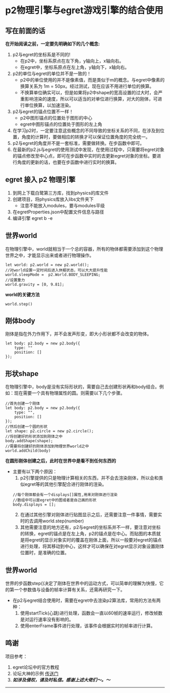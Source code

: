 # p2物理引擎与egret游戏引擎的结合使用
## 写在前面的话
**在开始阅读之前，一定要先明确如下的几个概念:**
1. p2与egret的坐标系是不同的!
   - 在p2中，坐标系原点在左下角，y轴向上，x轴向右。
   - 在egret中，坐标系原点在左上角，y轴向下，x轴向右。
2. p2的单位与egret的单位并不是一致的！
   - p2中的单位使用的并不是像素值，而是类似于m的概念。与egret中像素的换算关系为 1m = 50px。经过测试，现在应该不用进行单位的换算。
   - 不换算单位确实可以，但是如果将p2中shape的宽高设置的过大时，会严重影响渲染的速度，所以可以适当的对单位进行换算，对大的刚体，可进行单位换算，以加速渲染。
3. p2与egret的锚点位置不一样！
   - p2中图形锚点的位置处于图形的中心
   - egret中图形锚点的位置处于图形的左上角
4. 在学习p2时，一定要注意这些概念的不同导致的坐标关系的不同，在涉及到位置，角度的计算时，要做相应的转换才可以保证位置角度的完全统一。
5. p2与egret的角度并不是一套标准，需要做转换。在步函数中即可。
6. 在最新的p2.js与egret的使用测试中发现，在使用过程中，只需要将egret对象的锚点修改至中心点，即可在步函数中实时的去更新egret对象的坐标。要进行角度的更新的话，也要在步函数中进行实时的换算。
## egret 接入 p2 物理引擎
1. 到网上下载白鹭第三方库，找到physics的库文件
2. 创建项目，将physics库放入libs文件夹下
   - 注意不能放入modules，要与modules平级
3. 在egretProperties.json中配置文件信息与路径
4. 编译引擎 egret b -e
## 世界world
在物理引擎中，world就相当于一个总的容器，所有的物体都需要添加到这个物理世界之中，才能显示出来或者进行物理操作。
```
let world: p2.world = new p2.world();
//对world设置一定时间后进入休眠状态，可以大大提升性能
world.sleepMode =  p2.World.BODY_SLEEPING;
//设置重力
world.gravity = [0, 9.81];
```
**world的关键方法**
```
world.step()
```
## 刚体body
刚体是指在外力作用下，并不会发声形变，即大小形状都不会改变的物体。
```
let body: p2.body = new p2.body({
    type: ""
    position: []
});
```
## 形状shape
在物理引擎中，body是没有实际形状的，需要自己去创建形状再和body结合。例如：现在需要一个具有物理属性的圆。则需要以下几个步骤。
```
//首先创建一个刚体
let body: p2.body = new p2.body({
    type: "",
    position: []
});
//然后创建一个圆的形状
let shape: p2.circle = new p2.circle();
//将创建好的形状添加到刚体之中
body.addShape(shape);
//需要将创建好的刚体添加到物理世界world之中
world.addChild(body)
```
**在圆形刚体创建之后，此时在世界中是看不到任何东西的**
- 主要有以下两个原因：
   1. p2引擎提供的只是物理计算相关的东西，并不会去渲染刚体，所以会和类似egret等的其他引擎配合进行刚体的渲染。
   ```
   //每个刚体都会有一个displays[]属性,用来对刚体进行渲染
   //数组中可以是egret中的图或者是自己画的形状
   body.displays = [];
   ```
   2. 在通过其他引擎对刚体进行贴图显示之后，还需要注意一件事情，需要实时的去调用world.step(number)
   3. 其他需要注意的地方还有，p2与egret的坐标系并不一样，要注意对坐标的转换，egret的锚点是在左上角，p2的锚点是在中心。而贴图的本质就是将egret的显示对象实时的覆盖在刚体上面，所以一般要对egret的锚点进行处理，将其移动到中心，这样才可以确保在对egret显示对象设置刚体位置时，是准确的位置。
## 世界world
世界的步函数step()决定了刚体在世界中的运动方式，可以简单的理解为快慢，它的第一个参数值与设备的帧率计算有关系，还需再研究一下。
- 在p2与egret结合使用时，需要在egret中去渲染p2算法库，常用的方法有两种：
   1. 使用startTick(心跳)进行处理，函数会一直以60帧的速率运行，修改帧数是对运行速率没有影响的。
   2. 使用enterFrame事件进行处理，该事件会根据实时的帧率进行计算。
## 鸣谢 
项目参考：
1. egret论坛中的官方教程
2. 论坛大神的示例 [传送门](https://bbs.egret.com/forum.php?mod=viewthread&tid=15762&highlight=p2)
3.  ***如涉及侵权，请及时私信。感谢上述大佬们～。～***
---